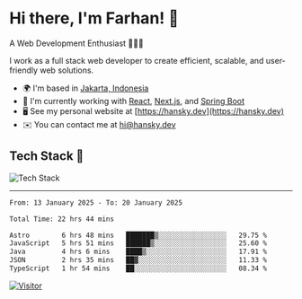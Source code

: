 # Hi there, I'm Farhan! 👋

A Web Development Enthusiast 👨🏻‍💻

I work as a full stack web developer to create efficient, scalable, and user-friendly web solutions.

-   🌍 I'm based in [Jakarta, Indonesia](https://en.wikipedia.org/wiki/Jakarta)
-   🔭 I'm currently working with [React](https://react.dev), [Next.js](https://nextjs.org), and [Spring Boot](https://spring.io/projects/spring-boot)
-   🖥️ See my personal website at [https://hansky.dev](https://hansky.dev)
-   ✉️ You can contact me at [hi@hansky.dev](mailto:hi@hansky.dev)

## Tech Stack 🚀

![Tech Stack](https://skillicons.dev/icons?i=html,css,js,ts,java,php,git,github,bootstrap,materialui,tailwindcss,laravel,nodejs,react,nextjs,bun,gulp,vite,jquery,spring,mysql,postgresql,figma,notion,postman,vscode,vercel,cloudflare,wordpress,windows,linux,ubuntu&perline=8)

---

<!--START_SECTION:waka-->

```txt
From: 13 January 2025 - To: 20 January 2025

Total Time: 22 hrs 44 mins

Astro        6 hrs 48 mins   ███████▒░░░░░░░░░░░░░░░░░   29.75 %
JavaScript   5 hrs 51 mins   ██████▒░░░░░░░░░░░░░░░░░░   25.60 %
Java         4 hrs 6 mins    ████▒░░░░░░░░░░░░░░░░░░░░   17.91 %
JSON         2 hrs 35 mins   ██▓░░░░░░░░░░░░░░░░░░░░░░   11.33 %
TypeScript   1 hr 54 mins    ██░░░░░░░░░░░░░░░░░░░░░░░   08.34 %
```

<!--END_SECTION:waka-->

<!-- <a href="https://github.com/hanskym">
  <img height=200 align="center" src="https://github-readme-stats.vercel.app/api?username=hanskym&theme=tokyonight" />
</a>
<a href="https://github.com/hanskym">
  <img height=200 align="center" src="https://github-readme-stats.vercel.app/api/top-langs?username=hanskym&layout=compact&langs_count=8&theme=tokyonight&card_width=320" />
</a> -->

[![Visitor](https://visitor-badge.laobi.icu/badge?page_id=hanskym.hanskym)](https://github.com/hanskym)

<!---
hanskym/hanskym is a ✨ special ✨ repository because its `README.md` (this file) appears on your GitHub profile.
You can click the Preview link to take a look at your changes.
--->
